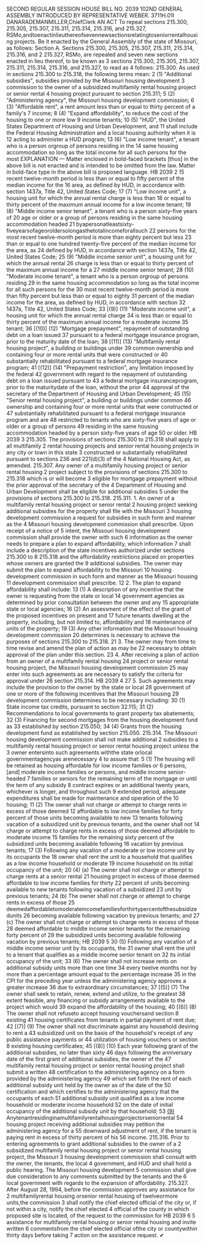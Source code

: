 SECOND REGULAR SESSION
HOUSE BILL NO. 2039
102ND GENERAL ASSEMBLY
INTRODUCED BY REPRESENTATIVE WEBER.
3711H.01I DANARADEMANMILLER,ChiefClerk
AN ACT
To repeal sections 215.300, 215.305, 215.307, 215.311, 215.314, 215.316, and 215.327,
RSMo,andtoenactinlieuthereofsevennewsectionsrelatingtoseniorrentalhousing
projects.
Be it enacted by the General Assembly of the state of Missouri, as follows:
Section A. Sections 215.300, 215.305, 215.307, 215.311, 215.314, 215.316, and
2 215.327, RSMo, are repealed and seven new sections enacted in lieu thereof, to be known as
3 sections 215.300, 215.305, 215.307, 215.311, 215.314, 215.316, and 215.327, to read as
4 follows:
215.300. As used in sections 215.300 to 215.318, the following terms mean:
2 (1) "Additional subsidies", subsidies provided by the Missouri housing development
3 commission to the owner of a subsidized multifamily rental housing project or senior rental
4 housing project pursuant to section 215.311;
5 (2) "Administering agency", the Missouri housing development commission;
6 (3) "Affordable rent", a rent amount less than or equal to thirty percent of a family's
7 income;
8 (4) "Expand affordability", to reduce the cost of the housing to one or more low
9 income tenants;
10 (5) "HUD", the United States Department of Housing and Urban Development, and
11 shall include the Federal Housing Administration and a local housing authority when it is
12 acting to administer a HUD program;
13 (6) "Low income tenant", a tenant who is a person orgroup of persons residing in the
14 same housing accommodation so long as the total income for all such persons for the most
EXPLANATION — Matter enclosed in bold-faced brackets [thus] in the above bill is not enacted and is
intended to be omitted from the law. Matter in bold-face type in the above bill is proposed language.
HB 2039 2
15 recent twelve-month period is less than or equal to fifty percent of the median income for the
16 area, as defined by HUD, in accordance with section 1437a, Title 42, United States Code;
17 (7) "Low income unit", a housing unit for which the annual rental charge is less than
18 or equal to thirty percent of the maximum annual income for a low income tenant;
19 (8) "Middle income senior tenant", a tenant who is a person sixty-five years of
20 age or older or a group of persons residing in the same housing accommodation headed
21 byapersonatleastsixty-fiveyearsofageoroldersolongasthetotalincomeforallsuch
22 persons for the most recent twelve-month period is more than eighty percent but less
23 than or equal to one hundred twenty-five percent of the median income for the area, as
24 defined by HUD, in accordance with section 1437a, Title 42, United States Code;
25 (9) "Middle income senior unit", a housing unit for which the annual rental
26 charge is less than or equal to thirty percent of the maximum annual income for a
27 middle income senior tenant;
28 (10) "Moderate income tenant", a tenant who is a person orgroup of persons residing
29 in the same housing accommodation so long as the total income for all such persons for the
30 most recent twelve-month period is more than fifty percent but less than or equal to eighty
31 percent of the median income for the area, as defined by HUD, in accordance with section
32 1437a, Title 42, United States Code;
33 [(9)] (11) "Moderate income unit", a housing unit for which the annual rental charge
34 is less than or equal to thirty percent of the maximum annual income for a moderate income
35 tenant;
36 [(10)] (12) "Mortgage prepayment", repayment of outstanding debt on a loan issued
37 pursuant to a federal mortgage insurance program, prior to the maturity date of the loan;
38 [(11)] (13) "Multifamily rental housing project", a building or buildings under
39 common ownership and containing four or more rental units that were constructed or
40 substantially rehabilitated pursuant to a federal mortgage insurance program;
41 [(12)] (14) "Prepayment restriction", any limitation imposed by the federal
42 government with regard to the repayment of outstanding debt on a loan issued pursuant to
43 a federal mortgage insuranceprogram, prior to the maturitydate of the loan, without the prior
44 approval of the secretary of the Department of Housing and Urban Development;
45 (15) "Senior rental housing project", a building or buildings under common
46 ownership and containing four or more rental units that were constructed or
47 substantially rehabilitated pursuant to a federal mortgage insurance program and are
48 restricted to tenants who are sixty-five years of age or older or a group of persons
49 residing in the same housing accommodation headed by a person sixty-five years of age
50 or older.
HB 2039 3
215.305. The provisions of sections 215.300 to 215.318 shall apply to all multifamily
2 rental housing projects and senior rental housing projects in any city or town in this state
3 constructed or substantially rehabilitated pursuant to sections 236 and 221(d)(3) of the
4 National Housing Act, as amended.
215.307. Any owner of a multifamily housing project or senior rental housing
2 project subject to the provisions of sections 215.300 to 215.318 which is or will become
3 eligible for mortgage prepayment without the prior approval of the secretary of the
4 Department of Housing and Urban Development shall be eligible for additional subsidies
5 under the provisions of sections 215.300 to 215.318.
215.311. 1. An owner of a multifamily rental housing project or senior rental
2 housing project seeking additional subsidies for the property shall file with the Missouri
3 housing development commission a request for subsidies in such form and manner as the
4 Missouri housing development commission shall prescribe. Upon receipt of a notice of
5 intent, the Missouri housing development commission shall provide the owner with such
6 information as the owner needs to prepare a plan to expand affordability, which information
7 shall include a description of the state incentives authorized under sections 215.300 to
8 215.318 and the affordability restrictions placed on properties whose owners are granted the
9 additional subsidies. The owner may submit the plan to expand affordability to the Missouri
10 housing development commission in such form and manner as the Missouri housing
11 development commission shall prescribe.
12 2. The plan to expand affordability shall include:
13 (1) A description of any incentive that the owner is requesting from the state or local
14 government agencies as determined by prior consultation between the owner and any
15 appropriate state or local agencies;
16 (2) An assessment of the effect of the grant of the proposed incentives on present and
17 future tenants dwelling at the property, including, but not limited to, affordability and
18 maintenance of units of the property;
19 (3) Any other information that the Missouri housing development commission
20 determines is necessary to achieve the purposes of sections 215.300 to 215.318.
21 3. The owner may from time to time revise and amend the plan of action as may be
22 necessary to obtain approval of the plan under this section.
23 4. After receiving a plan of action from an owner of a multifamily rental housing
24 project or senior rental housing project, the Missouri housing development commission
25 may enter into such agreements as are necessary to satisfy the criteria for approval under
26 section 215.314.
HB 2039 4
27 5. Such agreements may include the provision to the owner by the state or local
28 government of one or more of the following incentives that the Missouri housing
29 development commission determines to be necessary including:
30 (1) State income tax credits, pursuant to section 32.115;
31 (2) Recommendations to local governments to grant property tax abatements;
32 (3) Financing for second mortgages from the housing development fund as
33 established by section 215.050;
34 (4) Grants from the housing development fund as established by section 215.050.
215.314. The Missouri housing development commission shall not make additional
2 subsidies to a multifamily rental housing project or senior rental housing project unless the
3 owner entersinto such agreements withthe state orlocal governmentagencyas arenecessary
4 to assure that:
5 (1) The housing will be retained as housing affordable for low income families or
6 persons, [and] moderate income families or persons, and middle income senior-headed
7 families or seniors for the remaining term of the mortgage or until the term of any subsidy
8 contract expires or an additional twenty years, whichever is longer, and throughout such
9 extended period, adequate expenditures shall be made for maintenance and operation of the
10 housing;
11 (2) The owner shall not charge or attempt to charge rents in excess of those deemed
12 affordable to low income families for forty percent of those units becoming available to new
13 tenants following vacation of a subsidized unit by previous tenants, and the owner shall not
14 charge or attempt to charge rents in excess of those deemed affordable to moderate income
15 families for the remaining sixty percent of the subsidized units becoming available following
16 vacation by previous tenants;
17 (3) Following any vacation of a moderate or low income unit by its occupants the
18 owner shall rent the unit to a household that qualifies as a low income household or moderate
19 income household on its initial occupancy of the unit;
20 (4) (a) The owner shall not charge or attempt to charge rents at a senior rental
21 housing project in excess of those deemed affordable to low income families for thirty
22 percent of units becoming available to new tenants following vacation of a subsidized
23 unit by previous tenants;
24 (b) The owner shall not charge or attempt to charge rents in excess of those
25 deemedaffordabletomoderateincomefamiliesforthirtypercentofthesubsidizedunits
26 becoming available following vacation by previous tenants; and
27 (c) The owner shall not charge or attempt to charge rents in excess of those
28 deemed affordable to middle income senior tenants for the remaining forty percent of
29 the subsidized units becoming available following vacation by previous tenants;
HB 2039 5
30 (5) Following any vacation of a middle income senior unit by its occupants, the
31 owner shall rent the unit to a tenant that qualifies as a middle income senior tenant on
32 its initial occupancy of the unit;
33 (6) The owner shall not increase rents on additional subsidy units more than one time
34 every twelve months nor by more than a percentage amount equal to the percentage increase
35 in the CPI for the preceding year unless the administering agency approves a greater increase
36 due to extraordinary circumstances;
37 [(5)] (7) The owner shall seek to retain, renew, extend and utilize, to the greatest
38 extent feasible, any financing or subsidy arrangements available to the project which would
39 expand the affordability of the housing;
40 [(6)] (8) The owner shall not refuseto accept housing vouchersand section 8 existing
41 housing certificates from tenants in partial payment of rent due;
42 [(7)] (9) The owner shall not discriminate against any household desiring to rent a
43 subsidized unit on the basis of the household's receipt of any public assistance payments or
44 utilization of housing vouchers or section 8 existing housing certificates;
45 [(8)] (10) Each year following grant of the additional subsidies, no later than sixty
46 days following the anniversary date of the first grant of additional subsidies, the owner of the
47 multifamily rental housing project or senior rental housing project shall submit a written
48 certification to the administering agency on a form provided by the administering agency
49 which set forth the rent of each additional subsidy unit held by the owner as of the date of the
50 certification and which certifies to the administering agency that the occupants of each
51 additional subsidy unit qualified as a low income household or moderate income household
52 on the date of initial occupancy of the additional subsidy unit by that household;
53 [(9)](11) Anytenantresidinginamultifamilyrentalhousingprojectorseniorrental
54 housing project receiving additional subsidies may petition the administering agency for a
55 downward adjustment of rent, if the tenant is paying rent in excess of thirty percent of his
56 income.
215.316. Prior to entering agreements to grant additional subsidies to the owner of a
2 subsidized multifamily rental housing project or senior rental housing project, the Missouri
3 housing development commission shall consult with the owner, the tenants, the local
4 government, and HUD and shall hold a public hearing. The Missouri housing development
5 commission shall give due consideration to any comments submitted by the tenants and the
6 local government with regards to the expansion of affordability.
215.327. After August 28, 1994, before the commission approves any assistance for
2 multifamilyrental housing orsenior rental housing of twelveormore units,the commission
3 shall notify the chief elected official of the city or, if not within a city, notify the chief elected
4 official of the county in which proposed site is located, of the request to the commission for
HB 2039 6
5 assistance for multifamily rental housing or senior rental housing and invite written
6 commentsfrom the chief elected official ofthe city or countywithin thirty days before taking
7 action on the assistance request.
✔